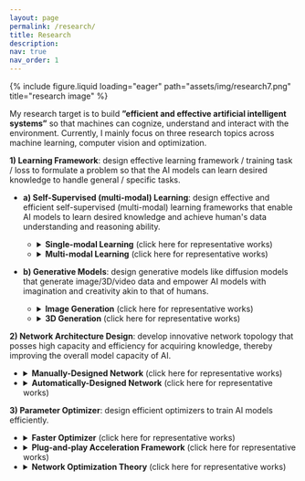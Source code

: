```yaml
---
layout: page
permalink: /research/
title: Research
description: 
nav: true
nav_order: 1
---
```



<div class="row">
    <div class="col-sm mt-3 mt-md-0">
        {% include figure.liquid loading="eager" path="assets/img/research7.png" title="research image" %}
    </div>
</div>

<!-- src="https://img.shields.io/github/stars/sail-sg/EditAnything?style=social" > -->

My research target is to build **”efficient and effective artificial intelligent systems”** so that machines can cognize, understand and interact with the environment. Currently, I mainly focus on three research topics across machine learning, computer vision and optimization.   

**1)	Learning Framework**: design effective learning framework / training task / loss to formulate a problem so that the AI models can learn desired knowledge to handle general / specific tasks. 


  * **a) Self-Supervised (multi-modal) Learning**: design effective and efficient self-supervised (multi-modal) learning frameworks that enable AI models to learn desired  knowledge and achieve human's data understanding and reasoning ability. 
    * <details> 
        <summary> <strong>Single-modal Learning</strong> (click here for representative works)</summary>

        <strong><a href="https://openreview.net/pdf?id=KmykpuSrjcq">PCL</a></strong> (ICLR, 800+ citations, 
        <iframe
            style="margin-left: 2px; margin-bottom:-5px;"
            frameborder="0" scrolling="0" width="91px" height="20px"
            src="https://img.shields.io/github/stars/salesforce/PCL?style=social" >
        </iframe>) is the first clustering contrastive learning method to learn data cluster structure,  and its improved version, <strong><a href="https://arxiv.org/abs/2203.14415">Mugs</a></strong> (<iframe
            style="margin-left: 2px; margin-bottom:-5px;"
            frameborder="0" scrolling="0" width="91px" height="20px"
            src="https://img.shields.io/github/stars/sail-sg/mugs?style=social" >
        </iframe>), develops multi-granular contrastive learning for multi-granular representation learning. See more works like <strong><a href="https://arxiv.org/pdf/2106.14749.pdf">SANE</a></strong> (NeurIPS, spotlight), <strong><a href="https://arxiv.org/abs/2210.11016">TEC</a></strong>, and <strong><a href="https://arxiv.org/pdf/2106.09645.pdf">PGCL</a></strong> (TNNLS).
        

        </details> 

    * <details> 
        <summary> <strong>Multi-modal Learning</strong> (click here for representative works)</summary>

        <strong><a href="https://arxiv.org/pdf/2212.09737.pdf">PTP</a></strong> (TPAMI & CVPR, 
        <iframe
            style="margin-left: 2px; margin-bottom:-5px;"
            frameborder="0" scrolling="0" width="91px" height="20px"
            src="https://img.shields.io/github/stars/sail-sg/ptp?style=social" >
        </iframe>) is the pioneer to enhance grounding ability in multi-modal models, and <strong><a href="https://arxiv.org/abs/2405.14974">LOVA<sup>3</sup></a></strong> is to empower models with humans' ability, including the answering, asking and accessing ability. See more works like <strong><a href="https://arxiv.org/abs/2312.02439">CLOT</a></strong>(CVPR, 
        <iframe
            style="margin-left: 2px; margin-bottom:-5px;"
            frameborder="0" scrolling="0" width="91px" height="20px"
            src="https://img.shields.io/github/stars/sail-sg/CLoT?style=social" >
        </iframe>) for exploring humans' creativity, <strong><a href="https://arxiv.org/abs/2302.13668">CoVGT</a></strong>  (TPAMI & ECCV, 
        <iframe
            style="margin-left: 2px; margin-bottom:-5px;"
            frameborder="0" scrolling="0" width="91px" height="20px"
            src="https://img.shields.io/github/stars/doc-doc/CoVGT?style=social" >
        </iframe>) for video question answering,         <strong><a href="https://arxiv.org/abs/2312.06731">Genixer</a></strong> (ECCV) to empower multi-modal models as a powerful data generator,  <strong><a href="https://arxiv.org/pdf/2109.09161.pdf">Wav-BERT</a></strong> (AAAI) for acoustic and linguistic representation learning.

        </details> 


  * **b) Generative Models**: design  generative models like diffusion models that generate image/3D/video data and empower AI models with imagination and creativity akin to that of humans. 
      * <details> 
        <summary> <strong>Image Generation</strong> (click here for representative works)</summary>

        <strong><a href="https://arxiv.org/abs/2303.14389">MDT</a></strong> (ICCV,
        <iframe
            style="margin-left: 2px; margin-bottom:-5px;"
            frameborder="0" scrolling="0" width="335px" height="20px"
            src="https://img.shields.io/endpoint.svg?url=https://paperswithcode.com/badge/masked-diffusion-transformer-is-a-strong/image-generation-on-imagenet-256x256" >
        </iframe>,
        <iframe
            style="margin-left: 2px; margin-bottom:-5px;"
            frameborder="0" scrolling="0" width="91px" height="20px"
            src="https://img.shields.io/github/stars/sail-sg/MDT?style=social" >
        </iframe>) achieves SoTA image synthesis performance on ImageNet (256x256), and improves the learning speed of <a href="https://arxiv.org/abs/2212.09748">DiT</a> (
        <iframe
            style="margin-left: 2px; margin-bottom:-5px;"
            frameborder="0" scrolling="0" width="91px" height="20px"
            src="https://img.shields.io/github/stars/facebookresearch/DiT?style=social" >
        </iframe>), the core component of <a href="https://openai.com/sora">SORA</a>, by at least 10x.  See more works like <strong><a href="https://github.com/sail-sg/EditAnything">EditAnything</a></strong>  (ACMMM, 
        <iframe
            style="margin-left: 2px; margin-bottom:-5px;"
            frameborder="0" scrolling="0" width="91px" height="20px"
            src="https://img.shields.io/github/stars/sail-sg/EditAnything?style=social" >
        </iframe>), <strong><a href="https://arxiv.org/abs/2306.06991">FDT</a></strong> (
        <iframe
            style="margin-left: 2px; margin-bottom:-5px;"
            frameborder="0" scrolling="0" width="91px" height="20px"
            src="https://img.shields.io/github/stars/sail-sg/FDM?style=social" >
        </iframe>), <strong><a href="https://arxiv.org/pdf/2310.13545.pdf">ScaleLong</a></strong>  (NeurIPS, 
        <iframe
            style="margin-left: 2px; margin-bottom:-5px;"
            frameborder="0" scrolling="0" width="91px" height="20px"
            src="https://img.shields.io/github/stars/sail-sg/ScaleLong?style=social" >
        </iframe>), and <strong><a href="https://arxiv.org/pdf/2006.06900.pdf">PPOGAN</a></strong>  (NeurIPS, 
        <iframe
            style="margin-left: 2px; margin-bottom:-5px;"
            frameborder="0" scrolling="0" width="91px" height="20px"
            src="https://img.shields.io/github/stars/Holmeswww/PPOGAN?style=social" >
        </iframe>).
        </details> 

    * <details> 
        <summary> <strong>3D Generation</strong> (click here for representative works)</summary>

        <strong><a href="https://arxiv.org/abs/2401.09050">Consistent3D</a></strong> (CVPR, 
        <iframe
            style="margin-left: 2px; margin-bottom:-5px;"
            frameborder="0" scrolling="0" width="91px" height="20px"
            src="https://img.shields.io/github/stars/sail-sg/Consistent3D?style=social" >
        </iframe>) is the pioneer to use ODE sampling as guidance in text-to-3D task, overcoming the unpredicable and unstable SDE guidance in  <a href="https://arxiv.org/abs/2209.14988">SDS/DreamFusion</a>. See more works, e.g., <strong><a href="ttps://github.com/yxymessi/DTC123/blob/main/DTC_CVPR.pdf">DTC123</a></strong> (CVPR, 
        <iframe
            style="margin-left: 2px; margin-bottom:-5px;"
            frameborder="0" scrolling="0" width="91px" height="20px"
            src="https://img.shields.io/github/stars/yxymessi/DTC123?style=social" >
        </iframe>) and <strong><a href="https://arxiv.org/abs/2403.18795">Gamba</a></strong>  for image-to-3D generation, <strong><a href="https://arxiv.org/abs/2311.08403">Instant3D</a></strong> (IJCV, 
        <iframe
            style="margin-left: 2px; margin-bottom:-5px;"
            frameborder="0" scrolling="0" width="91px" height="20px"
            src="https://img.shields.io/github/stars/ming1993li/Instant3DCodes?style=social" >
        </iframe>) for fast text-to-3D task.


        </details> 


  <!-- * **c) Meta In-Context Learning**: design new meta-learning and prompt learning methods to aid a (pretrained) model in quickly learning from a few data, improving few-shot learning ability of AGI.  -->

**2)	Network Architecture Design**: develop innovative network topology that posses high capacity and efficiency for acquiring knowledge, thereby improving the overall model capacity of AI.
* <details> 
    <summary> <strong>Manually-Designed Network</strong> (click here for representative works)</summary>

    <strong><a href="https://arxiv.org/abs/2111.11418#:~:text=Based%20on%20the%20extensive%20experiments,on%20the%20token%20mixer%20modules.">MetaFormer</a></strong> (CVPR ORAL, 600+ citations, 
    <iframe
        style="margin-left: 2px; margin-bottom:-5px;"
        frameborder="0" scrolling="0" width="91px" height="20px"
        src="https://img.shields.io/github/stars/sail-sg/poolformer?style=social" >
    </iframe>) replaces self-attention in ViT with pooling and convolutions independently,  and achieves impressive performance, breaking the slogan “self-attention is all you need”. It reveals network design princeples that if a network contains two kinds of operations, including  spatial information exchanging operations (e.g., attention, pooling and convolution) and  channel information exchanging operations  (e.g., MLP), then the network can perfor well.  Its improved version CAFormer network sets a new recording accuracy of 85.5% on ImageNet under supervised settings without extra training data, and achives top-2 performance on ImageNet-C( 
    <iframe
        style="margin-left: 2px; margin-bottom:-5px;"
        frameborder="0" scrolling="0" width="400px" height="20px"
        src="https://img.shields.io/endpoint.svg?url=https://paperswithcode.com/badge/metaformer-baselines-for-vision/domain-generalization-on-imagenet-c" >
    </iframe>). See more works like <strong><a href="https://arxiv.org/abs/2205.12956">IFormer</a></strong>  (
    <iframe
        style="margin-left: 2px; margin-bottom:-5px;"
        frameborder="0" scrolling="0" width="91px" height="20px"
        src="https://img.shields.io/github/stars/sail-sg/iFormer?style=social" >
    </iframe>), <strong><a href="https://arxiv.org/abs/2303.16900">InceptionNeXt</a></strong>  (
    <iframe
        style="margin-left: 2px; margin-bottom:-5px;"
        frameborder="0" scrolling="0" width="91px" height="20px"
        src="https://img.shields.io/github/stars/sail-sg/inceptionnext?style=social" >
    </iframe>), <strong><a href="https://arxiv.org/abs/2112.04674">DualFormer</a></strong> (
    <iframe
        style="margin-left: 2px; margin-bottom:-5px;"
        frameborder="0" scrolling="0" width="91px" height="20px"
        src="https://img.shields.io/github/stars/sail-sg/dualformer?style=social" >
    </iframe>), and <strong><a href="https://arxiv.org/abs/2203.07057">SUN</a></strong>  (ECCV, 
    <iframe
      style="margin-left: 2px; margin-bottom:-5px;"
      frameborder="0" scrolling="0" width="91px" height="20px"
      src="https://img.shields.io/github/stars/DongSky/few-shot-vit?style=social" >
    </iframe>).

    </details> 

 


* <details> 
    <summary> <strong>Automatically-Designed Network</strong> (click here for representative works)</summary>

    <strong><a href="https://arxiv.org/abs/2006.16537">PR-DARTS</a></strong> (NeurIPS ORAL, 
    <iframe
        style="margin-left: 2px; margin-bottom:-5px;"
        frameborder="0" scrolling="0" width="91px" height="20px"
        src="https://img.shields.io/github/stars/salesforce/PR-DARTS?style=social" >
    </iframe>)  automatically designs effective network architectures, reducing the reliance on expert trial and error. It provides the first theory to show why previous network search methods (a.k.a. AutoML) often collapse due to selecting too many skip-connections, and then proposes a new method that can avoid previous collapse and thus automatically selects and combines various network operations, e.g. pooling and convolution, to search more effective network.
    
    </details> 




**3)	Parameter Optimizer**: design efficient optimizers to train AI models efficiently.
* <details> 
    <summary> <strong>Faster Optimizer</strong> (click here for representative works)</summary>

    <strong><a href="https://arxiv.org/abs/2208.06677">Adan</a></strong> (TPAMI, 
    <iframe
        style="margin-left: 2px; margin-bottom:-5px;"
        frameborder="0" scrolling="0" width="91px" height="20px"
        src="https://img.shields.io/github/stars/sail-sg/Adan?style=social" >
    </iframe>) is about 2x faster than the SoTA optimizers, e.g. Adam, while achieving higher or comparable performance on many networks, e.g., CNNs, ViTs and MAE in the CV field, UNet and ViTs in AIGC field, GPT2 and billion-scale LLaMA in the NLP field, networks in RL tasks. It has been included in popular deep-learning codebases, e.g.,  <a href="https://github.com/NVIDIA/NeMo/blob/main/nemo/core/optim/adan.py">NVIDIA NeMo</a> (
    <iframe
        style="margin-left: 2px; margin-bottom:-5px;"
        frameborder="0" scrolling="0" width="91px" height="20px"
        src="https://img.shields.io/github/stars/NVIDIA/NeMo?style=social" >
    </iframe>) for training large language models and multi-modal models,  <a href="https://github.com/huggingface/pytorch-image-models/blob/main/timm/optim/adan.py">HuggingFace Timm</a> (
    <iframe
        style="margin-left: 2px; margin-bottom:-5px;"
        frameborder="0" scrolling="0" width="91px" height="20px"
        src="https://img.shields.io/github/stars/huggingface/pytorch-image-models?style=social" >
    </iframe>) and <a href="https://github.com/open-mmlab/mmpretrain/blob/dev-1.x/mmcls/engine/optimizers/adan_t.py">OpenMMLab</a> (
    <iframe
        style="margin-left: 2px; margin-bottom:-5px;"
        frameborder="0" scrolling="0" width="91px" height="20px"
        src="https://img.shields.io/github/stars/open-mmlab/mmpretrain?style=social" >
    </iframe>) which both train AI models for CV tasks like classification, detection and segmentation, <a href="https://github.com/Jittor/jittor/blob/master/python/jittor/optim.py">Jittor of Tsinghua University</a> (
    <iframe
        style="margin-left: 2px; margin-bottom:-5px;"
        frameborder="0" scrolling="0" width="91px" height="20px"
        src="https://img.shields.io/github/stars/Jittor/jittor?style=social" >
    </iframe>) for 3D generation, and is the default optimizer in <a href="https://github.com/ashawkey/stable-dreamfusion/blob/main/optimizer.py">DreamFusion</a> (
    <iframe
        style="margin-left: 2px; margin-bottom:-5px;"
        frameborder="0" scrolling="0" width="91px" height="20px"
        src="https://img.shields.io/github/stars/ashawkey/stable-dreamfusion?style=social" >
    </iframe>) and <a href="https://arxiv.org/abs/2303.14389">MDT</a>  (
    <iframe
        style="margin-left: 2px; margin-bottom:-5px;"
        frameborder="0" scrolling="0" width="91px" height="20px"
        src="https://img.shields.io/github/stars/sail-sg/MDT?style=social" >
    </iframe>) for SoTA 3D and image generation tasks respectively.
    
    
    <p>See more works, e.g., <strong><a href="https://proceedings.neurips.cc/paper_files/paper/2021/file/e53a0a2978c28872a4505bdb51db06dc-Paper.pdf">SLRLA</a></strong> (NeurIPS, 
    <iframe
        style="margin-left: 2px; margin-bottom:-5px;"
        frameborder="0" scrolling="0" width="91px" height="20px"
        src="https://img.shields.io/github/stars/sail-sg/SLRLA-optimizer?style=social" >
    </iframe>) which improves lookahead,  <strong><a href="https://ieeexplore.ieee.org/document/8792163">R-SPIDER</a></strong> (TPAMI & AISTATS), and  <strong><a href="https://arxiv.org/pdf/2009.09835.pdf">HSDMPG</a></strong> (ICML & TPAMI). </p>
    
    </details> 


* <details> 
    <summary> <strong>Plug-and-play Acceleration Framework</strong> (click here for representative works)</summary>

    <strong><a href="../assets/pdf/2024-JMLR-win.pdf">Win</a></strong> (JMLR & ICLR, 
    <iframe
        style="margin-left: 2px; margin-bottom:-5px;"
        frameborder="0" scrolling="0" width="91px" height="20px"
        src="https://img.shields.io/github/stars/sail-sg/win?style=social" >
    </iframe>)  can accelerate AdamW, Adam, LAMB and SGD by 1.5X on vision classification tasks and language modeling tasks with both CNN and Transformer backbones.   
    
    </details> 
    


* <details> 
    <summary> <strong>Network Optimization Theory</strong> (click here for representative works)</summary>

    <strong><a href="https://arxiv.org/pdf/2010.05627.pdf">This work</a></strong> (NeurIPS, 200+ citations
    <iframe
        style="margin-left: 2px; margin-bottom:-5px;"
        frameborder="0" scrolling="0" width="91px" height="20px"
        src="https://img.shields.io/github/stars/salesforce/comparison_SGD_ADAM?style=social" >
    </iframe>) provides the first theory to explain  "why SGD generalizes better than ADAM in deep learning".  See more works like <strong><a href="https://proceedings.neurips.cc/paper_files/paper/2021/file/e53a0a2978c28872a4505bdb51db06dc-Paper.pdf">SLRLA</a></strong> (NeurIPS, 
    <iframe
        style="margin-left: 2px; margin-bottom:-5px;"
        frameborder="0" scrolling="0" width="91px" height="20px"
        src="https://img.shields.io/github/stars/sail-sg/SLRLA-optimizer?style=social" >
    </iframe>) to analyzes  "why Lookahead generalizes better than SGD". 
    
    </details> 
 
